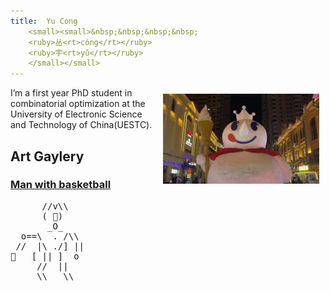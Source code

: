 ```yaml
---
title:  Yu Cong 
    <small><small>&nbsp;&nbsp;&nbsp;&nbsp;
    <ruby>丛<rt>cóng</rt></ruby>
    <ruby>宇<rt>yǔ</rt></ruby>
    </small></small>
---
```



<figure style="float: right; margin: 10px;">
    <img src="/images/giantmxbc.jpeg" style="width: 250px; height: auto;" /> <!-- Adjust the width as needed -->
</figure>


I’m a first year PhD student in combinatorial optimization at the University of Electronic Science and Technology of China(UESTC).


## Art Gaylery

### [Man with basketball](https://zh.wikipedia.org/zh-cn/%E8%94%A1%E5%BE%90%E5%9D%A4%E7%AF%AE%E7%90%83%E8%A7%86%E9%A2%91%E4%BA%8B%E4%BB%B6)
<pre class="ascii-art">
      //v\\
      ( 👀)
       _O_
  o==\  . /\\
 //  |\ ./] ||
🏀   [ || ]  o
     //  ||
     \\   \\ 
</pre>

